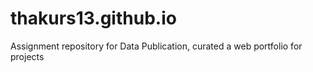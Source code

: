 # thakurs13.github.io
Assignment repository for Data Publication, curated a web portfolio for projects
